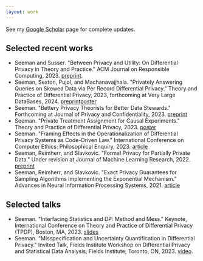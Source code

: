 ```yaml
---
layout: work
---
```


See my [Google Scholar](https://scholar.google.com/citations?hl=en&user=ER77VlIAAAAJ&view_op=list_works&sortby=pubdate) page for complete updates. 

## Selected recent works

* Seeman and Susser. "Between Privacy and Utility: On Differential Privacy in Theory and Practice." ACM Journal on Responsible Computing, 2023. [preprint](https://papers.ssrn.com/sol3/papers.cfm?abstract_id=4283836). 
* Seeman, Sexton, Pujol, and Machanavajjhala. "Privately Answering Queries on Skewed Data via Per Record Differential Privacy." Theory and Practice of Differential Privacy, 2023, forthcoming at Very Large DataBases, 2024. [preprint](https://arxiv.org/abs/2310.12827)[poster](https://drive.google.com/file/d/1v6H7Lh7fqw-T0ZUarpU3m2u1IUnyHAYz/view?usp=sharing)
* Seeman. "Bettery Privacy Theorists for Better Data Stewards." Forthcoming at Journal of Privacy and Confidentiality, 2023. [preprint](https://drive.google.com/file/d/1N05BJJaxVdM71xdcGRPRQC7RIgOPJjhM/view?usp=sharing)
* Seeman. "Private Treatment Assignment for Causal Experiments." Theory and Practice of Differential Privacy, 2023. [poster](https://drive.google.com/file/d/1jy0bH003txklQsKWL7HJwh8nVKx6XAgw/view?usp=sharing)
* Seeman. "Framing Effects in the Operationalization of Differential Privacy Systems as Code-Driven Law." International Conference on Computer Ethics: Philosophical Enquiry, 2023. [article](https://soremo.library.iit.edu/index.php/CEPE2023/article/download/264/269)
* Seeman, Reimherr, and Slavkovic. "Formal Privacy for Partially Private Data." Under revision at Journal of Machine Learning Research, 2022. [preprint](https://arxiv.org/abs/2204.01102)
* Seeman, Reimherr, and Slavkovic. "Exact Privacy Guarantees for Sampling Algorithms Implementing the Exponential Mechanism." Advances in Neural Information Processing Systems, 2021. [article](https://proceedings.neurips.cc/paper/2021/hash/6d96718a701f5bfba283bbdc71dfa5c4-Abstract.html)

## Selected talks

* Seeman. "Interfacing Statistics and DP: Method and Mess." Keynote, International Conference on Theory and Practice of Differential Privacy (TPDP), Boston, MA, 2023. [slides](https://drive.google.com/file/d/1e_K3VDuUBEDEGcKf1YvMl7YTHRTQvNYL/view?usp=sharing)
* Seeman. "Misspecification and Uncertainty Quantification in Differential Privacy." Invited Talk, Fields Institute Workshop on Differential Privacy and Statistical Data Analysis, Fields Institute, Toronto, ON, 2023. [video](https://www.youtube.com/watch?v=g23ukvOnQ6U).

